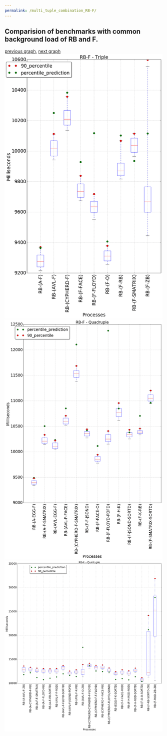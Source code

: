 ```yaml
---
permalink: /multi_tuple_combination_RB-F/
---
```



## Comparision of benchmarks with common background load of RB and F.

[previous graph](../multi_tuple_combination_RB-FLOYD/), [next graph](../multi_tuple_combination_RB-H/)
![graph figure](./images/triple/RB/RB-F_box.png)![graph figure](./images/quadruple/RB/RB-F_box.png)![graph figure](./images/quintuple/RB/RB-F_box.png)